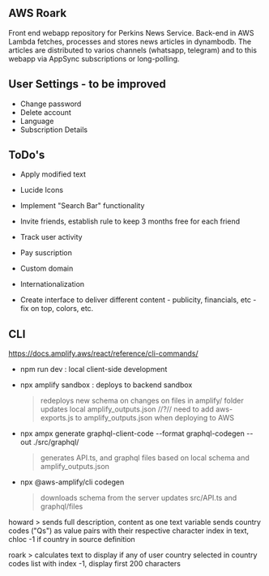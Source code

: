 ## AWS Roark
Front end webapp repository for Perkins News Service. Back-end in AWS Lambda fetches, processes and stores news articles in dynambodb. The articles are distributed to varios channels (whatsapp, telegram) and to this webapp via AppSync subscriptions or long-polling.

## User Settings - to be improved
- Change password
- Delete account
- Language
- Subscription Details

## ToDo's
- Apply modified text
- Lucide Icons
- Implement "Search Bar" functionality

- Invite friends, establish rule to keep 3 months free for each friend
- Track user activity
- Pay suscription
- Custom domain
- Internationalization

- Create interface to deliver different content  - publicity, financials, etc - fix on top, colors, etc.

## CLI
https://docs.amplify.aws/react/reference/cli-commands/

- npm run dev : local client-side development

- npx amplify sandbox : deploys to backend sandbox
    > redeploys new schema on changes on files in amplify/ folder
    > updates local amplify_outputs.json
    > //?// need to add aws-exports.js to amplify_outputs.json when deploying to AWS

- npx ampx generate graphql-client-code --format graphql-codegen --out ./src/graphql/ 
    > generates API.ts, and graphql files based on local schema and amplify_outputs.json

- npx @aws-amplify/cli codegen 
    > downloads schema from the server
    > updates src/API.ts and graphql/files


howard > 
    sends full description, content as one text variable
    sends country codes ("Qs") as value pairs with their respective character index in text, chloc -1 if country in source definition

roark > calculates text to display
    if any of user country selected in country codes list with index -1, display first 200 characters

